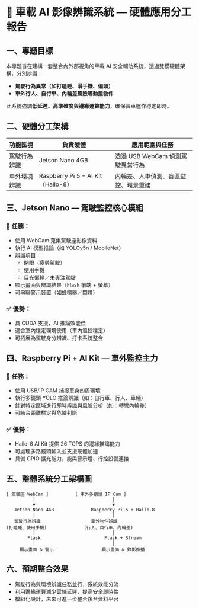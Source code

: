 
# 🚗 車載 AI 影像辨識系統 — 硬體應用分工報告

## 一、專題目標

本專題旨在建構一套整合內外部視角的車載 AI 安全輔助系統，透過雙模硬體架構，分別辨識：

- **駕駛行為異常（如打瞌睡、滑手機、偏頭）**
- **車外行人、自行車、內輪差風險等動態物件**

此系統強調**低延遲、高準確度與邊緣運算能力**，確保實車運作穩定即時。

## 二、硬體分工架構

| 功能區塊         | 負責硬體          | 應用範圍與任務                          |
|------------------|-------------------|------------------------------------------|
| 駕駛行為辨識     | Jetson Nano 4GB   | 透過 USB WebCam 偵測駕駛異常行為            |
| 車外環境辨識     | Raspberry Pi 5 + AI Kit（Hailo-8） | 內輪差、人車偵測、盲區監控、環景重建     |

## 三、Jetson Nano — 駕駛監控核心模組

### 📌 任務：

- 使用 WebCam 蒐集駕駛座影像資料
- 執行 AI 模型推論（如 YOLOv5n / MobileNet）
- 辨識項目：
  - 閉眼（疲勞駕駛）
  - 使用手機
  - 目光偏移／未專注駕駛
- 顯示畫面與辨識結果（Flask 前端 + 螢幕）
- 可串聯警示裝置（如蜂鳴器／閃燈）

### ✅ 優勢：

- 具 CUDA 支援，AI 推論效能佳
- 適合室內穩定環境使用（車內溫控穩定）
- 可拓展為駕駛身分辨識、打卡系統整合

## 四、Raspberry Pi + AI Kit — 車外監控主力

### 📌 任務：

- 使用 USB/IP CAM 捕捉車身四周環境
- 執行多鏡頭 YOLO 推論辨識（如：自行車、行人、車輛）
- 針對特定區域進行即時辨識與風險分析（如：轉彎內輪差）
- 可結合距離標定與危險判斷

### ✅ 優勢：

- Hailo-8 AI Kit 提供 26 TOPS 的邊緣推論能力
- 可處理多路鏡頭輸入並支援硬體加速
- 具備 GPIO 擴充能力，能與警示燈、行控設備連接

## 五、整體系統分工架構圖

```
[ 駕駛座 WebCam ]          [ 車外多鏡頭 IP Cam ]
          │                             │
          ▼                             ▼
   Jetson Nano 4GB              Raspberry Pi 5 + Hailo-8
          │                             │
   駕駛行為辨識                   車外物件辨識
(打瞌睡、使用手機)              (行人、自行車、內輪差)
          │                             │
        Flask                        Flask + Stream
          │                             │
     顯示畫面 & 警示                  顯示畫面 & 錄影推播
```

## 六、預期整合效果

- 駕駛行為與環境辨識任務並行，系統效能分流
- 利用邊緣運算減少雲端延遲，提高安全即時性
- 模組化設計，未來可進一步整合後台資料平台
